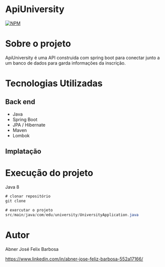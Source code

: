 # ApiUniversity
[![NPM](https://img.shields.io/npm/l/react)](https://github.com/abnerjosefelixbarbosa/ApiUniversity/blob/main/LICENSE)

# Sobre o projeto

ApiUniversity é uma API construida com spring boot para conectar junto a um banco de dados para garda informações da inscrição.

# Tecnologias Utilizadas

## Back end

- Java
- Spring Boot
- JPA / Hibernate
- Maven
- Lombok

## Implatação

# Execução do projeto

Java 8

```java
# clonar repositório
git clone 

# exercutar o projeto
src/main/java/com/edu/university/UniversityApplication.java
```
# Autor

Abner José Felix Barbosa

https://www.linkedin.com/in/abner-jose-feliz-barbosa-552a17166/

